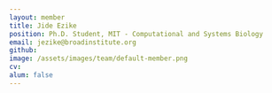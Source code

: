 ```yaml
---
layout: member
title: Jide Ezike
position: Ph.D. Student, MIT - Computational and Systems Biology
email: jezike@broadinstitute.org
github: 
image: /assets/images/team/default-member.png
cv:
alum: false
---
```


